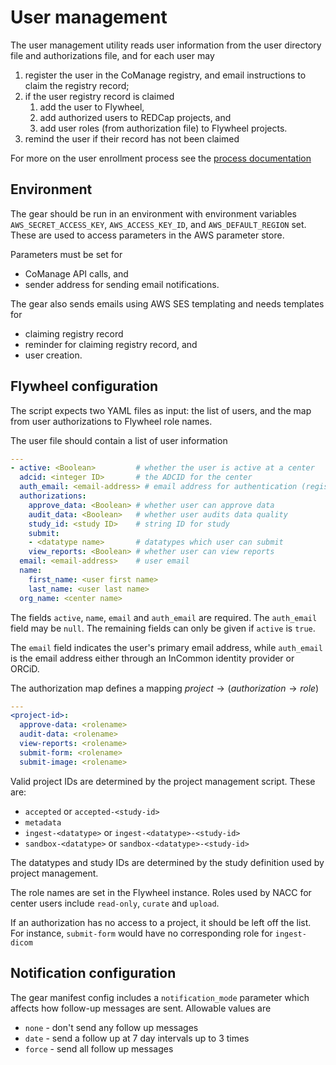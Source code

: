# User management

The user management utility reads user information from the user directory file and authorizations file, and for each user may

1. register the user in the CoManage registry, and email instructions to claim the registry record;
2. if the user registry record is claimed
   1. add the user to Flywheel,
   2. add authorized users to REDCap projects, and
   3. add user roles (from authorization file) to Flywheel projects.
3. remind the user if their record has not been claimed

For more on the user enrollment process see the [process documentation](https://github.com/naccdata/flywheel-gear-extensions/blob/main/docs/user_management/process.md)

## Environment

The gear should be run in an environment with environment variables `AWS_SECRET_ACCESS_KEY`, `AWS_ACCESS_KEY_ID`, and `AWS_DEFAULT_REGION` set.
These are used to access parameters in the AWS parameter store.

Parameters must be set for 

- CoManage API calls, and
- sender address for sending email notifications.

The gear also sends emails using AWS SES templating and needs templates for
 
- claiming registry record
- reminder for claiming registry record, and
- user creation. 

## Flywheel configuration

The script expects two YAML files as input: the list of users, and the map from user authorizations to Flywheel role names.

The user file should contain a list of user information

```yaml
---
- active: <Boolean>         # whether the user is active at a center
  adcid: <integer ID>       # the ADCID for the center
  auth_email: <email-address> # email address for authentication (registry)
  authorizations:           
    approve_data: <Boolean> # whether user can approve data
    audit_data: <Boolean>   # whether user audits data quality
    study_id: <study ID>    # string ID for study
    submit:
    - <datatype name>       # datatypes which user can submit
    view_reports: <Boolean> # whether user can view reports
  email: <email-address>    # user email
  name:
    first_name: <user first name> 
    last_name: <user last name>
  org_name: <center name>
```

The fields `active`, `name`, `email` and `auth_email` are required.
The `auth_email` field may be `null`.
The remaining fields can only be given if `active` is `true`.

The `email` field indicates the user's primary email address, while `auth_email` is the email address either through an InCommon identity provider or ORCiD.

The authorization map defines a mapping $project\to (authorization\to role)$

```yaml
---
<project-id>:
  approve-data: <rolename>
  audit-data: <rolename>
  view-reports: <rolename>
  submit-form: <rolename>
  submit-image: <rolename>
```

Valid project IDs are determined by the project management script.
These are:

- `accepted` or `accepted-<study-id>`
- `metadata`
- `ingest-<datatype>` or `ingest-<datatype>-<study-id>`
- `sandbox-<datatype>` or `sandbox-<datatype>-<study-id>`

The datatypes and study IDs are determined by the study definition used by project management.

The role names are set in the Flywheel instance.
Roles used by NACC for center users include `read-only`, `curate` and `upload`.

If an authorization has no access to a project, it should be left off the list.
For instance, `submit-form` would have no corresponding role for `ingest-dicom`

## Notification configuration

The gear manifest config includes a `notification_mode` parameter which affects how follow-up messages are sent.
Allowable values are

- `none` - don't send any follow up messages
- `date` - send a follow up at 7 day intervals up to 3 times
- `force` - send all follow up messages
